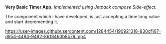 **Very Basic Timer App.**
*Implemented using Jetpack compose Side-effect.*

The component which i have developed, is just accepting a time long value and start decrementing it.


https://user-images.githubusercontent.com/1284454/190921318-830cf167-d954-4484-9482-8618460b8b79.mp4

